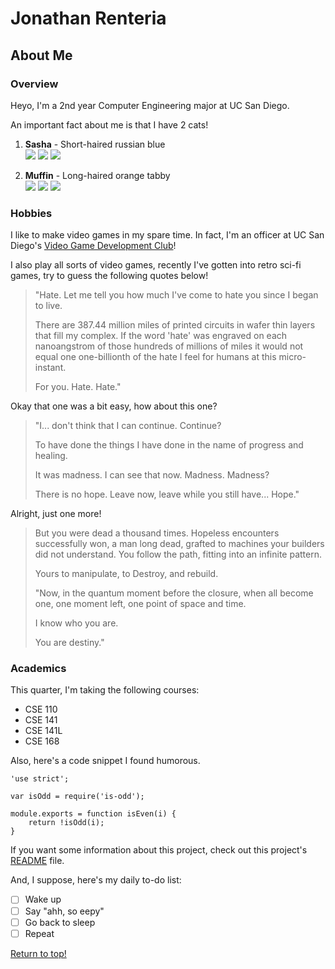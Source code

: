 # Jonathan Renteria
## About Me
### Overview

Heyo, I'm a 2nd year Computer Engineering major at UC San Diego.

An important fact about me is that I have 2 cats!
1. **Sasha** - Short-haired russian blue\
![](images/sasha-brush.jpg)
![](images/sasha-petri-dish.jpg)
![](images/sasha-table.jpg)

1. **Muffin** - Long-haired orange tabby\
![](images/muffin-chill.jpg)
![](images/muffin-loaf.jpg)
![](images/muffin-stretch.jpg)

### Hobbies
I like to make video games in my spare time. In fact, I'm an officer at UC San Diego's [Video Game Development Club](https://www.vgdc.dev/)!

I also play all sorts of video games, recently I've gotten into retro sci-fi games, try to guess the following quotes below!

> "Hate. Let me tell you how much I've come to hate you since I began to live.
> 
> There are 387.44 million miles of printed circuits in wafer thin layers that fill my complex. If the word 'hate' was engraved on each nanoangstrom of those hundreds of millions of miles it would not equal one one-billionth of the hate I feel for humans at this micro-instant.
> 
> For you. Hate. Hate."

Okay that one was a bit easy, how about this one?

> "I... don't think that I can continue. Continue?
> 
> To have done the things I have done in the name of progress and healing.
> 
> It was madness. I can see that now. Madness. Madness?
> 
> There is no hope. Leave now, leave while you still have... Hope."

Alright, just one more!

> But you were dead a thousand times. Hopeless encounters successfully won, a man long dead, grafted to machines your builders did not understand. You follow the path, fitting into an infinite pattern.
>
> Yours to manipulate, to Destroy, and rebuild.
> 
> "Now, in the quantum moment before the closure, when all become one, one moment left, one point of space and time.
>
> I know who you are.
>
> You are destiny."

### Academics

This quarter, I'm taking the following courses:

-  CSE 110
-  CSE 141
-  CSE 141L
-  CSE 168

Also, here's a code snippet I found humorous.

```
'use strict';

var isOdd = require('is-odd');

module.exports = function isEven(i) {
    return !isOdd(i);
}
```

If you want some information about this project, check out this project's [README](README.md) file.

And, I suppose, here's my daily to-do list:

- [ ] Wake up
- [ ] Say "ahh, so eepy"
- [ ] Go back to sleep
- [ ] Repeat

[Return to top!](#jonathan-renteria)